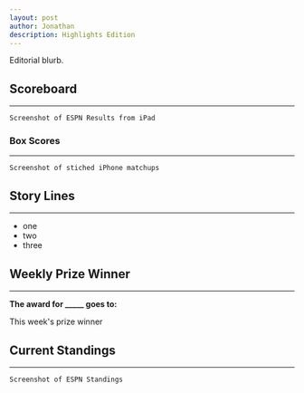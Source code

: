 ```yaml
---
layout: post
author: Jonathan
description: Highlights Edition
---
```

Editorial blurb.

## Scoreboard
---

``` Screenshot of ESPN Results from iPad ```

### Box Scores
---
``` Screenshot of stiched iPhone matchups ```

## Story Lines
---

- one
- two
- three

## Weekly Prize Winner
---
**The award for _____ goes to:**
<p class="callout"> This week's prize winner </p>

## Current Standings
---

``` Screenshot of ESPN Standings ```
 